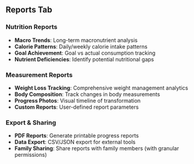 ## Reports Tab
### Nutrition Reports
- **Macro Trends**: Long-term macronutrient analysis
- **Calorie Patterns**: Daily/weekly calorie intake patterns
- **Goal Achievement**: Goal vs actual consumption tracking
- **Nutrient Deficiencies**: Identify potential nutritional gaps

### Measurement Reports
- **Weight Loss Tracking**: Comprehensive weight management analytics
- **Body Composition**: Track changes in body measurements
- **Progress Photos**: Visual timeline of transformation
- **Custom Reports**: User-defined report parameters

### Export & Sharing
- **PDF Reports**: Generate printable progress reports
- **Data Export**: CSV/JSON export for external tools
- **Family Sharing**: Share reports with family members (with granular permissions)